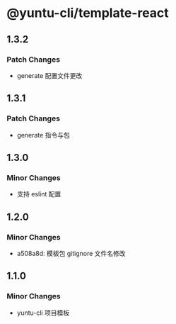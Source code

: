 # @yuntu-cli/template-react

## 1.3.2

### Patch Changes

- generate 配置文件更改

## 1.3.1

### Patch Changes

- generate 指令与包

## 1.3.0

### Minor Changes

- 支持 eslint 配置

## 1.2.0

### Minor Changes

- a508a8d: 模板包 gitignore 文件名修改

## 1.1.0

### Minor Changes

- yuntu-cli 项目模板
